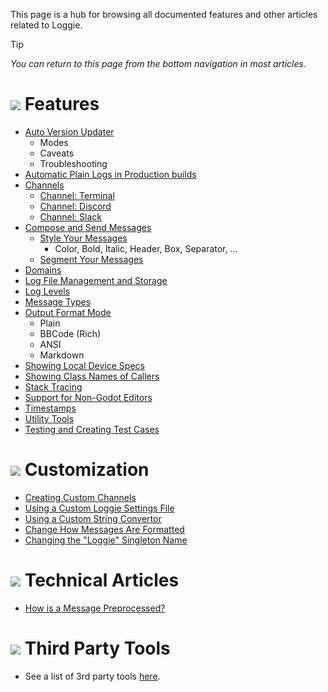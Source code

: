 This page is a hub for browsing all documented features and other articles related to Loggie.

> [!TIP]
> *You can return to this page from the bottom navigation in most articles.*
# ![](../assets/icons/features.png)  Features

* [Auto Version Updater](features/AUTO-UPDATER.md)
	* Modes
	* Caveats
	* Troubleshooting
* [Automatic Plain Logs in Production builds](features/AUTO_PLAIN_IN_PRODUCTION.md)
* [Channels](features/CHANNELS.md)
	* [Channel: Terminal](channels/CHANNEL_TERMINAL.md)
	* [Channel: Discord](channels/CHANNEL_DISCORD.md)
	* [Channel: Slack](channels/CHANNEL_SLACK.md)
* [Compose and Send Messages](features/COMPOSE_AND_OUTPUT_MESSAGES.md)
	* [Style Your Messages](customization/STYLING_MESSAGES.md)
		* Color, Bold, Italic, Header, Box, Separator, ...
	* [Segment Your Messages](customization/SEGMENTING_MESSAGES.md)
* [Domains](features/DOMAINS.md)
* [Log File Management and Storage](features/LOG_FILES_AND_STORAGE.md)
* [Log Levels](features/LOG_LEVELS.md)
* [Message Types](customization/MESSAGE_TYPES.md)
* [Output Format Mode](features/OUTPUT_FORMAT_MODES.md)
	* Plain
	* BBCode (Rich)
	* ANSI
	* Markdown
* [Showing Local Device Specs](features/DEVICE_SPECS_OUTPUT.md)
* [Showing Class Names of Callers](features/CLASS_NAME_DERIVATION.md)
* [Stack Tracing](features/STACK_TRACING.md)
* [Support for Non-Godot Editors](features/USE_WITH_NONGODOT_EDITORS.md)
* [Timestamps](features/TIMESTAMPS.md)
* [Utility Tools](features/TOOLS.md)
* [Testing and Creating Test Cases](features/DEVELOPER_TESTS.md)

# ![](../assets/icons/features.png)  Customization

* [Creating Custom Channels](customization/ADDING_CUSTOM_CHANNELS.md)
* [Using a Custom Loggie Settings File](customization/CUSTOM_SETTINGS.md)
* [Using a Custom String Convertor](customization/CUSTOM_STRING_CONVERSION.md)
* [Change How Messages Are Formatted](customization/MESSAGE_FORMATS.md)
* [Changing the "Loggie" Singleton Name](customization/SINGLETON_NAME.md)

# ![](../assets/icons/features.png)  Technical Articles

* [How is a Message Preprocessed?](features/PREPROCESSING.md)

# ![](../assets/icons/features.png)  Third Party Tools

* See a list of 3rd party tools [here](THIRD_PARTY_TOOLS.md).